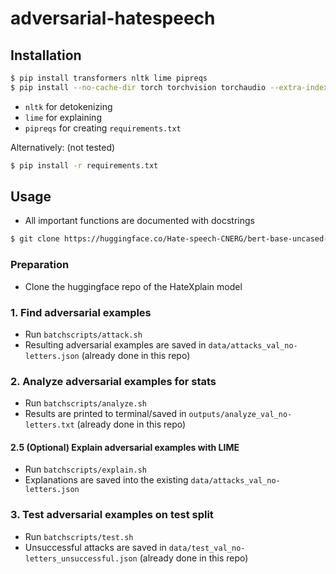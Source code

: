 # adversarial-hatespeech

## Installation
```bash
$ pip install transformers nltk lime pipreqs
$ pip install --no-cache-dir torch torchvision torchaudio --extra-index-url https://download.pytorch.org/whl/cu116
```
* `nltk` for detokenizing
* `lime` for explaining
* `pipreqs` for creating `requirements.txt`

Alternatively: (not tested)
```bash
$ pip install -r requirements.txt
```

## Usage
* All important functions are documented with docstrings
```bash
$ git clone https://huggingface.co/Hate-speech-CNERG/bert-base-uncased-hatexplain-rationale-two
```

### Preparation
* Clone the huggingface repo of the HateXplain model

### 1. Find adversarial examples
* Run `batchscripts/attack.sh`
* Resulting adversarial examples are saved in `data/attacks_val_no-letters.json`
    (already done in this repo)

### 2. Analyze adversarial examples for stats
* Run `batchscripts/analyze.sh`
* Results are printed to terminal/saved in `outputs/analyze_val_no-letters.txt`
    (already done in this repo)

#### 2.5 (Optional) Explain adversarial examples with LIME
* Run `batchscripts/explain.sh`
* Explanations are saved into the existing `data/attacks_val_no-letters.json`

### 3. Test adversarial examples on test split
* Run `batchscripts/test.sh`
* Unsuccessful attacks are saved in `data/test_val_no-letters_unsuccessful.json`
    (already done in this repo)
